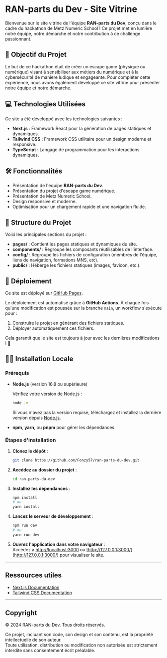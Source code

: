 # RAN-parts du Dev - Site Vitrine

Bienvenue sur le site vitrine de l'équipe **RAN-parts du Dev**, conçu dans le cadre du hackathon de Metz Numeric School ! Ce projet met en lumière notre équipe, notre démarche et notre contribution à ce challenge passionnant.

## 🚀 Objectif du Projet

Le but de ce hackathon était de créer un escape game (physique ou numérique) visant à sensibiliser aux métiers du numérique et à la cybersécurité de manière ludique et engageante. Pour compléter cette expérience, nous avons également développé ce site vitrine pour présenter notre équipe et notre démarche.

## 💻 Technologies Utilisées

Ce site a été développé avec les technologies suivantes :

- **Next.js** : Framework React pour la génération de pages statiques et dynamiques.
- **Tailwind CSS** : Framework CSS utilitaire pour un design moderne et responsive.
- **TypeScript** : Langage de programmation pour les interactions dynamiques.

## 🛠️ Fonctionnalités

- Présentation de l'équipe **RAN-parts du Dev**.
- Présentation du projet d'escape game numérique.
- Présentation de Metz Numeric School.
- Design responsive et moderne.
- Optimisation pour un chargement rapide et une navigation fluide.

## 📂 Structure du Projet

Voici les principales sections du projet :

- **pages/** : Contient les pages statiques et dynamiques du site.
- **components/** : Regroupe les composants réutilisables de l'interface.
- **config/** : Regroupe les fichiers de configuration (membres de l'équipe, liens de navigation, formations MNS, etc).
- **public/** : Héberge les fichiers statiques (images, favicon, etc.).

## 🚀 Déploiement

Ce site est déployé sur [GitHub Pages](https://fonzy57.github.io/ran-parts-du-dev/).

Le déploiement est automatisé grâce à **GitHub Actions**. À chaque fois qu'une modification est poussée sur la branche `main`, un workflow s'exécute pour :

1. Construire le projet en générant des fichiers statiques.
2. Déployer automatiquement ces fichiers.

Cela garantit que le site est toujours à jour avec les dernières modifications ! 🎉

## 🧑‍💻 Installation Locale

### Prérequis

- **Node.js** (version 16.8 ou supérieure)

  Vérifiez votre version de Node.js :

  ```bash
  node -v
  ```

  Si vous n'avez pas la version requise, téléchargez et installez la dernière version depuis [Node.js](https://nodejs.org/).

- **npm**, **yarn**, ou **pnpm** pour gérer les dépendances

### Étapes d'installation

1. **Clonez le dépôt** :

   ```bash
   git clone https://github.com/Fonzy57/ran-parts-du-dev.git
   ```

2. **Accédez au dossier du projet** :

   ```bash
   cd ran-parts-du-dev
   ```

3. **Installez les dépendances** :

   ```bash
   npm install
   # ou
   yarn install
   ```

4. **Lancez le serveur de développement** :

   ```bash
   npm run dev
   # ou
   yarn run dev
   ```

5. **Ouvrez l'application dans votre navigateur** :  
   Accédez à [http://localhost:3000](http://localhost:3000) ou [http://127.0.0.1:3000/](http://127.0.0.1:3000/) pour visualiser le site.

---

## Ressources utiles

- [Next.js Documentation](https://nextjs.org/docs/13/getting-started)
- [Tailwind CSS Documentation](https://tailwindcss.com/docs/installation)

---

## Copyright

© 2024 RAN-parts du Dev. Tous droits réservés.

Ce projet, incluant son code, son design et son contenu, est la propriété intellectuelle de son auteur.  
Toute utilisation, distribution ou modification non autorisée est strictement interdite sans consentement écrit préalable.
